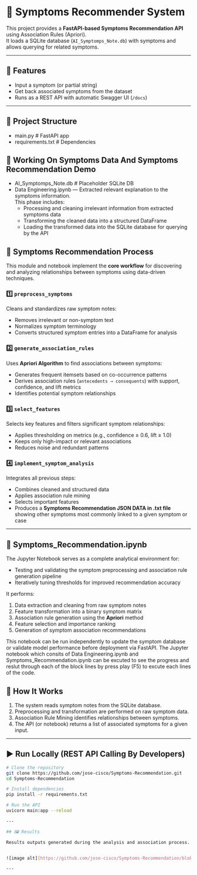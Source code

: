 # 🤖 Symptoms Recommender System

This project provides a **FastAPI-based Symptoms Recommendation API** using Association Rules (Apriori).  
It loads a SQLite database (`AI_Symptomps_Note.db`) with symptoms and allows querying for related symptoms.

---

## 🚀 Features
- Input a symptom (or partial string)
- Get back associated symptoms from the dataset
- Runs as a REST API with automatic Swagger UI (`/docs`)
  
---

## 📂 Project Structure
- main.py # FastAPI app
- requirements.txt # Dependencies
## 📂 Working On Symptoms Data And Symptoms Recommendation Demo
- AI_Symptomps_Note.db # Placeholder SQLite DB 
- Data Engineering.ipynb — Extracted relevant explanation to the symptoms information.  
  This phase includes:
  - Processing and cleaning irrelevant information from extracted symptoms data  
  - Transforming the cleaned data into a structured DataFrame  
  - Loading the transformed data into the SQLite database for querying by the API
## 🧩 Symptoms Recommendation Process

This module and notebook implement the **core workflow** for discovering and analyzing relationships between symptoms using data-driven techniques.

### 1️⃣ `preprocess_symptoms`
Cleans and standardizes raw symptom notes:
- Removes irrelevant or non-symptom text  
- Normalizes symptom terminology  
- Converts structured symptom entries into a DataFrame for analysis  

### 2️⃣ `generate_association_rules`
Uses **Apriori Algorithm** to find associations between symptoms:
- Generates frequent itemsets based on co-occurrence patterns  
- Derives association rules (`antecedents → consequents`) with support, confidence, and lift metrics  
- Identifies potential symptom relationships  

### 3️⃣ `select_features`
Selects key features and filters significant symptom relationships:
- Applies thresholding on metrics (e.g., confidence ≥ 0.6, lift ≥ 1.0)  
- Keeps only high-impact or relevant associations  
- Reduces noise and redundant patterns  

### 4️⃣ `implement_symptom_analysis`
Integrates all previous steps:
- Combines cleaned and structured data  
- Applies association rule mining  
- Selects important features  
- Produces a **Symptoms Recommendation JSON DATA in .txt file** showing other symptoms most commonly linked to a given symptom or case  

---

## 📓 Symptoms_Recommendation.ipynb

The Jupyter Notebook serves as a complete analytical environment for:
- Testing and validating the symptom preprocessing and association rule generation pipeline  
- Iteratively tuning thresholds for improved recommendation accuracy  

It performs:
1. Data extraction and cleaning from raw symptom notes  
2. Feature transformation into a binary symptom matrix  
3. Association rule generation using the **Apriori** method  
4. Feature selection and importance ranking  
5. Generation of symptom association recommendations  

This notebook can be run independently to update the symptom database or validate model performance before deployment via FastAPI.
The Jupyter notebook which consits of Data Engineering.ipynb and Symptoms_Recommendation.ipynb can be excuted to see the progress and reslut through each of the block lines by press play (F5) to excute each lines of the code.

## 🧠 How It Works
1. The system reads symptom notes from the SQLite database.  
2. Preprocessing and transformation are performed on raw symptom data.  
3. Association Rule Mining identifies relationships between symptoms.  
4. The API (or notebook) returns a list of associated symptoms for a given input.  

---

## ▶️ Run Locally (REST API Calling By Developers)

```bash
# Clone the repository
git clone https://github.com/jose-cisco/Symptoms-Recommendation.git
cd Symptoms-Recommendation

# Install dependencies
pip install -r requirements.txt

# Run the API
uvicorn main:app --reload

---

## 🖼️ Results 

Results outputs generated during the analysis and association process.


![image alt][https://github.com/jose-cisco/Symptoms-Recommendation/blob/main/messageImage_1760170683412.jpg?raw=true]

---

